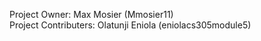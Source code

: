 Project Owner: Max Mosier (Mmosier11)
<br>
Project Contributers: Olatunji Eniola (eniolacs305module5)
